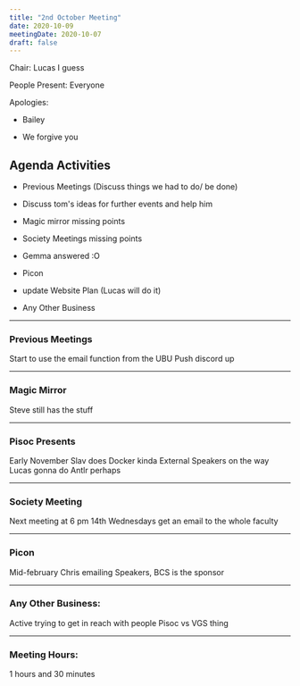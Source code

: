 ```yaml
---
title: "2nd October Meeting"
date: 2020-10-09
meetingDate: 2020-10-07
draft: false
---
```


Chair: Lucas I guess

People Present: Everyone

Apologies:

- Bailey

- We forgive you

## Agenda Activities

- Previous Meetings (Discuss things we had to do/ be done)

- Discuss tom's ideas for further events and help him

- Magic mirror missing points

- Society Meetings missing points

- Gemma answered :O

- Picon 

- update Website Plan (Lucas will do it)

- Any Other Business

---

### Previous Meetings

Start to use the email function from the UBU 
Push discord up

---

### Magic Mirror

Steve still has the stuff

---

### Pisoc Presents

Early November Slav does Docker kinda
External Speakers on the way
Lucas gonna do Antlr perhaps

---

### Society Meeting

Next meeting at 6 pm 14th Wednesdays get an email to the whole faculty

---

### Picon

Mid-february
Chris emailing Speakers,
BCS is the sponsor

---

### Any Other Business:

Active trying to get in reach with people
Pisoc vs VGS thing

---

### Meeting Hours:

1 hours and 30 minutes
